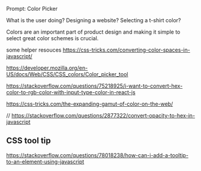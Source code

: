Prompt: Color Picker

What is the user doing? Designing a website? Selecting a t-shirt color?

Colors are an important part of product design and making it simple to select great color schemes is crucial.

some helper resouces
https://css-tricks.com/converting-color-spaces-in-javascript/

https://developer.mozilla.org/en-US/docs/Web/CSS/CSS_colors/Color_picker_tool

https://stackoverflow.com/questions/75218925/i-want-to-convert-hex-color-to-rgb-color-with-input-type-color-in-react-js

https://css-tricks.com/the-expanding-gamut-of-color-on-the-web/

// https://stackoverflow.com/questions/2877322/convert-opacity-to-hex-in-javascript

## CSS tool tip

https://stackoverflow.com/questions/78018238/how-can-i-add-a-tooltip-to-an-element-using-javascript
